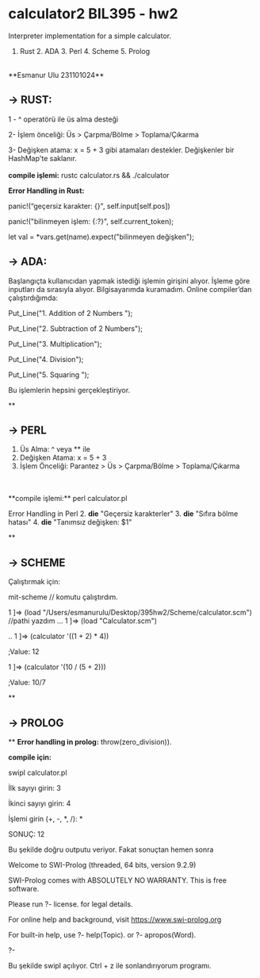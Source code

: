 # calculator2 BIL395 - hw2
Interpreter implementation for a simple calculator.
1. Rust 2. ADA 3. Perl 4. Scheme 5. Prolog
<br />
**Esmanur Ulu 231101024**

## -**> RUST:**

1 - ^ operatörü ile üs alma desteği

2- İşlem önceliği: Üs > Çarpma/Bölme > Toplama/Çıkarma

3- Değişken atama: x = 5 + 3 gibi atamaları destekler. Değişkenler bir HashMap'te saklanır.
<br />
<br />
**compile işlemi:**
rustc calculator.rs && ./calculator

**Error Handling in Rust:**

panic!(“geçersiz karakter: {}", self.input[self.pos])

panic!("bilinmeyen işlem: {:?}", self.current_token);

let  val  =  *vars.get(name).expect("bilinmeyen değişken");

  

  

## **-> ADA:**

  

Başlangıçta kullanıcıdan yapmak istediği işlemin girişini alıyor. İşleme göre inputları da sırasıyla alıyor. Bilgisayarımda kuramadım. Online compiler’dan çalıştırdığımda:

Put_Line("1. Addition of 2 Numbers ");

Put_Line("2. Subtraction of 2 Numbers");

Put_Line("3. Multiplication");

Put_Line("4. Division");

Put_Line("5. Squaring ");

Bu işlemlerin hepsini gerçekleştiriyor.

  

**

## -> PERL


1. Üs Alma: ^ veya ** ile
 2. Değişken Atama: x = 5 + 3
 3. İşlem Önceliği: Parantez > Üs > Çarpma/Bölme > Toplama/Çıkarma
<br />
<br />
**compile işlemi:**
perl calculator.pl
  

 Error Handling in Perl
2.  **die**  "Geçersiz karakterler"
3.  **die**  "Sıfıra bölme hatası"
4.  **die**  "Tanımsız değişken: $1"
   
     
    
  **

## -> SCHEME

Çalıştırmak için:

mit-scheme // komutu çalıştırdım.

1 ]=> (load "/Users/esmanurulu/Desktop/395hw2/Scheme/calculator.scm") //pathi yazdım
...
1 ]=> (load "Calculator.scm")

  ..
1 ]=> (calculator '((1 + 2) * 4))

;Value: 12

1 ]=> (calculator '(10 / (5 + 2)))

;Value: 10/7

**


## -> PROLOG

**
**Error handling in prolog:**
throw(zero_division)).
 <br />
 
**compile için:**

swipl calculator.pl 

İlk sayıyı girin: 3

İkinci sayıyı girin: 4

İşlemi girin (+, -, *, /): *

SONUÇ: 12

  
  

Bu şekilde doğru outputu veriyor. Fakat sonuçtan hemen sonra

Welcome to SWI-Prolog (threaded, 64 bits, version 9.2.9)

SWI-Prolog comes with ABSOLUTELY NO WARRANTY. This is free software.

Please run ?- license. for legal details.

  

For online help and background, visit https://www.swi-prolog.org

For built-in help, use ?- help(Topic). or ?- apropos(Word).

  

?-

Bu şekilde swipl açılıyor. Ctrl + z ile sonlandırıyorum programı.
